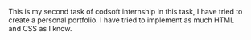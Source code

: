 This is my second task of codsoft internship 
In this task, I have tried to create a personal portfolio. I have tried to implement as much HTML and CSS as I know.
